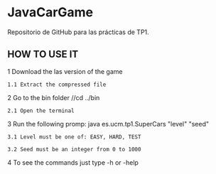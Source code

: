 # JavaCarGame
Repositorio de GitHub para las prácticas de TP1.

## HOW TO USE IT
  1 Download the las version of the game
  
    1.1 Extract the compressed file
    
  2 Go to the bin folder //cd ../bin
  
    2.1 Open the terminal
    
  3 Run the following promp: java es.ucm.tp1.SuperCars "level" "seed"
  
    3.1 Level must be one of: EASY, HARD, TEST
    
    3.2 Seed must be an integer from 0 to 1000
    
  4 To see the commands just type -h or -help
